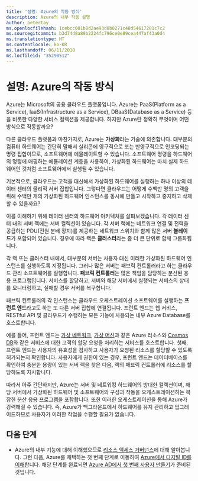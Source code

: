```yaml
---
title: '설명: Azure의 작동 방식'
description: Azure의 내부 작동 설명
author: petertay
ms.openlocfilehash: 1cebcc001b8d2ae93d8b0271c48d54617281c7c2
ms.sourcegitcommit: b3d74d8a89b2224fc796ce0e89cea447af43a0d4
ms.translationtype: HT
ms.contentlocale: ko-KR
ms.lasthandoff: 06/11/2018
ms.locfileid: "35290512"
---
```

# <a name="explainer-how-does-azure-work"></a>설명: Azure의 작동 방식

Azure는 Microsoft의 공용 클라우드 플랫폼입니다. Azure는 PaaS(Platform as a Service), IaaS(Infrastructure as a Service), DBaaS(Database as a Service) 등을 비롯한 다양한 서비스 컬렉션을 제공합니다. 하지만 Azure란 정확히 무엇이며 어떤 방식으로 작동할까요?

다른 클라우드 플랫폼과 마찬가지로, Azure는 **가상화**라는 기술에 의존합니다. 대부분의 컴퓨터 하드웨어는 간단히 말해서 실리콘에 영구적으로 또는 반영구적으로 인코딩되는 명령 집합이므로, 소프트웨어에 에뮬레이트할 수 있습니다. 소프트웨어 명령을 하드웨어의 명령에 매핑하는 에뮬레이션 계층을 사용하여, 가상화된 하드웨어는 마치 실제 하드웨어인 것처럼 소프트웨어에서 실행될 수 있습니다.

기본적으로, 클라우드는 고객을 대신해서 가상화된 하드웨어를 실행하는 하나 이상의 데이터 센터의 물리적 서버 집합입니다. 그렇다면 클라우드는 어떻게 수백만 명의 고객을 위해 수백만 개의 가상화된 하드웨어 인스턴스를 동시에 만들고 시작하고 중지하고 삭제할 수 있을까요?

이를 이해하기 위해 데이터 센터의 하드웨어 아키텍처를 살펴보겠습니다.  각 데이터 센터 내의 서버 랙에는 서버 컬렉션이 있습니다. 각 서버 랙에는 네트워크 연결 및 전력을 공급하는 PDU(전원 분배 장치)를 제공하는 네트워크 스위치와 함께 많은 서버 **블레이드**가 포함되어 있습니다. 경우에 따라 랙은 **클러스터**라는 좀 더 큰 단위로 함께 그룹화됩니다. 

각 랙 또는 클러스터 내에서, 대부분의 서버는 사용자 대신 이러한 가상화된 하드웨어 인스턴스를 실행하도록 지정됩니다. 그러나 많은 서버는 패브릭 컨트롤러라고 하는 클라우드 관리 소프트웨어를 실행합니다. **패브릭 컨트롤러**는 많은 책임을 담당하는 분산된 응용 프로그램입니다. 서비스를 할당하고, 서버와 해당 서버에서 실행되는 서비스의 상태를 모니터링하고, 실패할 경우 서버를 복구합니다.

패브릭 컨트롤러의 각 인스턴스는 클라우드 오케스트레이션 소프트웨어를 실행하는 **프런트 엔드**라고도 하는 또 다른 서버 집합에 연결됩니다. 프런트 엔드는 웹 서비스, RESTful API 및 클라우드가 수행하는 모든 기능에 사용되는 내부 Azure Database를 호스트합니다. 

예를 들어, 프런트 엔드는 [가상 네트워크][vnet], [가상 머신][vms]과 같은 Azure 리소스와 [Cosmos DB][cosmosdb]와 같은 서비스에 대한 고객의 할당 요청을 처리하는 서비스를 호스트합니다. 첫째, 프런트 엔드는 사용자의 유효성을 검사하고 사용자가 요청된 리소스를 할당할 수 있도록 허가되는지 확인합니다. 사용자에게 권한이 있는 경우, 프런트 엔드는 데이터베이스를 확인하여 충분한 용량이 있는 서버 랙을 찾은 다음, 랙의 패브릭 컨트롤러에 리소스를 할당하도록 지시합니다.

따라서 아주 간단하지만, Azure는 서버 및 네트워킹 하드웨어의 방대한 컬렉션이며, 해당 서버에서 가상화된 하드웨어 및 소프트웨어의 구성과 작동을 오케스트레이션하는 복잡한 분산 응용 프로그램을 포함합니다. 또한 이러한 오케스트레이션을 통해 Azure가 강력해질 수 있습니다. 즉, Azure가 백그라운드에서 하드웨어를 유지 관리하고 업그레이드하므로 사용자가 이러한 작업을 수행할 필요가 없습니다. 

## <a name="next-steps"></a>다음 단계

* Azure의 내부 기능에 대해 이해했으므로 [리소스 액세스 거버넌스](governance-explainer.md)에 대해 알아봅니다. 그런 다음, Azure를 채택하는 첫 번째 단계로 이동하여 [Azure에서 디지털 ID를 이해](tenant-explainer.md)합니다. 해당 단계를 완료되면 [Azure AD에서 첫 번째 사용자 만들기][docs-add-users-to-aad]가 준비된 것입니다.

<!-- Links -->

[cosmosdb]: /azure/cosmos-db/introduction
[docs-add-users-to-aad]: /azure/active-directory/add-users-azure-active-directory?toc=/azure/architecture/cloud-adoption-guide/toc.json
[vms]: /azure/virtual-machines/
[vnet]: /azure/virtual-network/virtual-networks-overview
